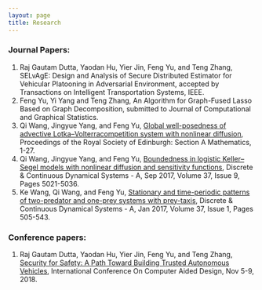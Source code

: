 ```yaml
---
layout: page
title: Research
---
```

### Journal Papers:
1. Raj Gautam Dutta, Yaodan Hu, Yier Jin, Feng Yu, and Teng Zhang, SELvAgE: Design and Analysis of Secure Distributed Estimator for Vehicular Platooning in Adversarial Environment, accepted by Transactions on Intelligent Transportation Systems, IEEE.
2. Feng Yu, Yi Yang and Teng Zhang, An Algorithm for Graph-Fused Lasso Based on Graph Decomposition, submitted to Journal of Computational and Graphical Statistics.
3. Qi Wang, Jingyue Yang, and Feng Yu, [Global well-posedness of advective Lotka–Volterracompetition system with nonlinear diffusion](https://doi.org/10.1017/prm.2019.10), Proceedings of the Royal Society of Edinburgh: Section A Mathematics, 1-27.
4. Qi Wang, Jingyue Yang, and Feng Yu, [Boundedness in logistic Keller–Segel models with nonlinear diffusion and sensitivity functions](http://aimsciences.org//article/id/f38a8f8e-2858-42e4-82ea-cd15251c9d11/), Discrete & Continuous Dynamical Systems - A, Sep 2017, Volume 37, Issue 9, Pages 5021-5036.
5. Ke Wang, Qi Wang, and Feng Yu, [Stationary and time-periodic patterns of two-predator and one-prey systems with prey-taxis](http://aimsciences.org/article/doi/10.3934/dcds.2017021/), Discrete & Continuous Dynamical Systems - A, Jan 2017, Volume 37, Issue 1, Pages 505-543.

### Conference papers:
1. Raj Gautam Dutta, Yaodan Hu, Yier Jin, Feng Yu, and Teng Zhang, [Security for Safety: A Path Toward Building Trusted Autonomous Vehicles](https://dl.acm.org/citation.cfm?doid=3240765.3243496), International Conference On Computer Aided Design, Nov 5-9, 2018.
